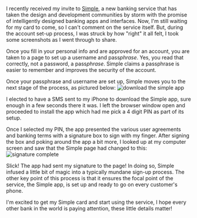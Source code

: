 I recently received my invite to [Simple](https://www.simple.com/), a new banking service that has taken the design and development communities by storm with the promise of intelligently designed banking apps and interfaces. Now, I'm still waiting for my card to come, so I can't comment on the service itself. But, during the account set-up process, I was struck by how "right" it all felt, I took some screenshots as I went through to share.

Once you fill in your personal info and are approved for an account, you are taken to a page to set up a username and pass*phrase*. Yes, you read that correctly, not a password, a pass*phrase*. Simple claims a passphrase is easier to remember and improves the security of the account.

Once your passphrase and username are set up, Simple moves you to the next stage of the process, as pictured below: ![download the simple app](/images/simple-1.png)

I elected to have a SMS sent to my iPhone to download the Simple app, sure enough in a few seconds there it was. I left the browser window open and proceeded to install the app which had me pick a 4 digit PIN as part of its setup.

Once I selected my PIN, the app presented the various user agreements and banking terms with a signature box to sign with my finger. After signing the box and poking around the app a bit more, I looked up at my computer screen and saw that the Simple page had changed to this: ![signature complete](/images/simple-2.png)

Slick\! The app had sent my signature to the page\! In doing so, Simple infused a little bit of magic into a typically mundane sign-up process. The other key point of this process is that it ensures the focal point of the service, the Simple app, is set up and ready to go on every customer's phone.

I'm excited to get my Simple card and start using the service, I hope every other bank in the world is paying attention, these little details matter\!
